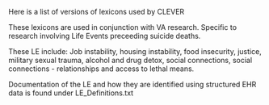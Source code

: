 Here is a list of versions of lexicons used by CLEVER

These lexicons are used in conjunction with VA research. Specific to research involving Life Events preceeding suicide deaths. 

These LE include:
  Job instability, housing instability, food insecurity, justice, military sexual trauma, alcohol and drug detox, social connections, social connections - relationships and access to lethal means.
  
Documentation of the LE and how they are identified using structured EHR data is found under LE_Definitions.txt
